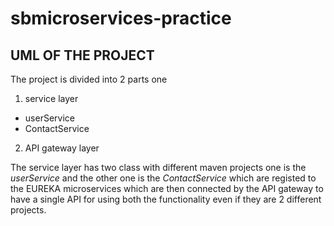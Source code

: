# sbmicroservices-practice

## UML OF THE PROJECT

The project is divided into 2 parts one 
  
  1. service layer 
  - userService
  - ContactService
  
  2. API gateway layer
  
  The service layer has two class with different maven projects one is the *userService* and the other one is the *ContactService* which are registed to the EUREKA microservices
  which are then connected by the API gateway to have a single API for using both the functionality even if they are 2 different projects.
  
  
  
  
